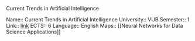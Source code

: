 Current Trends in Artificial Intelligence

Name:: Current Trends in Artificial Intelligence
University:: VUB
Semester:: 1
Link:: [link](https://caliweb.vub.be/?page=course-offer&id=005053&anchor=1&target=pr&year=2223&language=en&output=html)
ECTS:: 6
Language:: English
Maps:: [[Neural Networks for Data Science Applications]]
